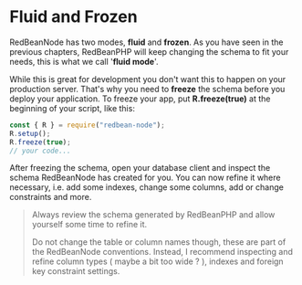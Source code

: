 # Fluid and Frozen
RedBeanNode has two modes, **fluid** and **frozen**.
As you have seen in the previous chapters, RedBeanPHP will keep changing the schema to fit your needs, this is what we call '**fluid mode**'.

While this is great for development you don't want this to happen on your production server. That's why you need to **freeze** the schema before you deploy your application. To freeze your app, put **R.freeze(true)** at the beginning of your script, like this:

```javascript
const { R } = require("redbean-node");
R.setup();
R.freeze(true);
// your code...
```

After freezing the schema, open your database client and inspect the schema RedBeanNode has created for you. You can now refine it where necessary, i.e. add some indexes, change some columns, add or change constraints and more.

> Always review the schema generated by RedBeanPHP and allow yourself some time to refine it.
>
> Do not change the table or column names though, these are part of the RedBeanNode conventions. Instead, I recommend inspecting and refine column types ( maybe a bit too wide ? ), indexes and foreign key constraint settings.
